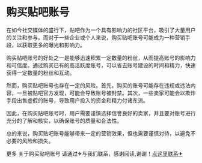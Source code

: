 # 购买贴吧账号

在如今社交媒体的盛行下，贴吧作为一个具有影响力的社区平台，吸引了大量用户的关注和参与。而对于一些企业或个人来说，购买贴吧账号可能成为一种营销手段，以获取更多的曝光和影响力。

购买贴吧账号的好处之一是能够迅速积累一定数量的粉丝，从而提高账号的影响力和可信度。通过购买已有的高活跃度账号，可以省去账号建设的时间和精力，快速获得一定数量的粉丝和互动。

然而，购买贴吧账号也存在一定的风险。首先，购买的账号可能存在违规或违法内容，一旦被贴吧官方发现，可能会导致账号被封禁。其次，一些卖家可能会以欺诈手段出售虚假的账号，导致用户投入的资金和精力付诸东流。

因此，在购买贴吧账号时，用户需要谨慎选择信誉良好的卖家，并且要对账号进行充分的了解和核实，以确保账号的质量和合法性。

总的来说，购买贴吧账号能够带来一定的营销效果，但也需要谨慎对待，以避免不必要的风险和损失。

更多 关于购买贴吧账号 请通过✈与我们联系，感谢阅读,谢谢！[点这里联系✈](https://1.k02.cc)